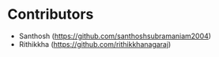 # Contributors 
- Santhosh (https://github.com/santhoshsubramaniam2004) 
- Rithikkha (https://github.com/rithikkhanagaraj) 
